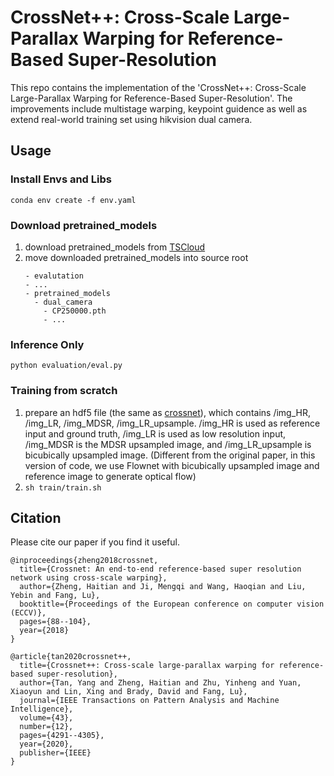# CrossNet++: Cross-Scale Large-Parallax Warping for Reference-Based Super-Resolution

This repo contains the implementation of the 'CrossNet++: Cross-Scale Large-Parallax Warping for Reference-Based Super-Resolution'. The improvements include multistage warping, keypoint guidence as well as extend real-world training set using hikvision dual camera.


## Usage

### Install Envs and Libs

```
conda env create -f env.yaml
```

### Download pretrained_models

1. download pretrained_models from [TSCloud](https://cloud.tsinghua.edu.cn/d/98f87f0a2e894c7d9ddc/)
2. move downloaded pretrained_models into source root
    ```
    - evalutation
    - ...
    - pretrained_models
      - dual_camera
        - CP250000.pth
        - ...
    ```

### Inference Only

 `python evaluation/eval.py`


### Training from scratch

1. prepare an hdf5 file (the same as [crossnet](https://github.com/htzheng/ECCV2018_CrossNet_RefSR)), which contains /img_HR, /img_LR, /img_MDSR, /img_LR_upsample. /img_HR is used as reference input and ground truth, /img_LR is used as low resolution input, /img_MDSR is the MDSR upsampled image, and /img_LR_upsample is bicubically upsampled image. (Different from the original paper, in this version of code, we use Flownet with bicubically upsampled image and reference image to generate optical flow)
2. `sh train/train.sh`

## Citation

Please cite our paper if you find it useful.

```
@inproceedings{zheng2018crossnet,
  title={Crossnet: An end-to-end reference-based super resolution network using cross-scale warping},
  author={Zheng, Haitian and Ji, Mengqi and Wang, Haoqian and Liu, Yebin and Fang, Lu},
  booktitle={Proceedings of the European conference on computer vision (ECCV)},
  pages={88--104},
  year={2018}
}
```

```
@article{tan2020crossnet++,
  title={Crossnet++: Cross-scale large-parallax warping for reference-based super-resolution},
  author={Tan, Yang and Zheng, Haitian and Zhu, Yinheng and Yuan, Xiaoyun and Lin, Xing and Brady, David and Fang, Lu},
  journal={IEEE Transactions on Pattern Analysis and Machine Intelligence},
  volume={43},
  number={12},
  pages={4291--4305},
  year={2020},
  publisher={IEEE}
}
```
